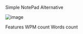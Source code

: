 Simple NotePad Alternative

![image](https://github.com/SafeKepper/TypOut/assets/40617472/adf46311-7ea2-4bcf-bfd1-2c2e371e14d2)

Features
WPM count
Words count
